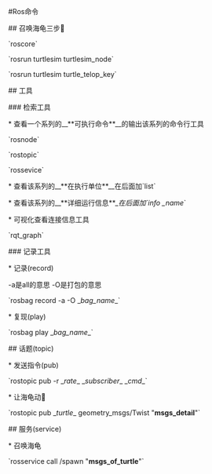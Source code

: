 \#Ros命令

\#\# 召唤海龟三步🐢

\`roscore\`

\`rosrun turtlesim turtlesim_node\`

\`rosrun turtlesim turtle_telop_key\`

\#\# 工具

\#\#\# 检索工具

\* 查看一个系列的__\*\*可执行命令\*\*__的输出该系列的命令行工具

\`rosnode\`

\`rostopic\`

\`rossevice\`

\* 查看该系列的__\*\*在执行单位\*\*__在后面加\`list\`

\* 查看该系列的__\*\*详细运行信息\*\*__在后面加\`info \__name__\`

\* 可视化查看连接信息工具

\`rqt_graph\`

\#\#\# 记录工具

\* 记录(record)

\-a是all的意思 -O是打包的意思

\`rosbag record -a -O \__bag_name__\`

\* 复现(play)

\`rosbag play \__bag_name__\`

\#\# 话题(topic)

\* 发送指令(pub)

\`rostopic pub -r \__rate_\_ \__subscriber_\_ \__cmd__\`

\* 让海龟动🐢

\`rostopic pub \__turtle_\_ geometry_msgs/Twist "__msgs_detail__"\`

\#\# 服务(service)

\* 召唤海龟

\`rosservice call /spawn "__msgs_of_turtle__"\`
